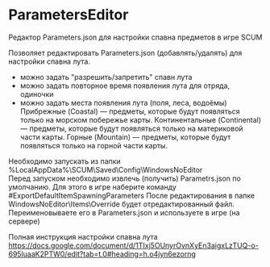 # ParametersEditor
Редактор Parameters.json для настройки спавна предметов в игре SCUM


Позволяет редактировать Parameters.json (добавлять/удалять) для настройки спавна лута.
- можно задать "разрешить/запретить" спавн лута
- можно задать повторное время появления лута для отряда, одиночки
- можно задать места появления лута (поля, леса, водоёмы)
Прибрежные (Coastal) — предметы, которые будут появляться только на морском побережье карты.
Континентальные (Continental) — предметы, которые будут появляться только на материковой части карты.
Горные (Mountain) — предметы, которые будут появляться только на горной части карты.

Необходимо запускать из папки %LocalAppData%\SCUM\Saved\Config\WindowsNoEditor\
Перед запуском необходимо извлечь (получить) Parametrs.json по умолчанию.
Для этого в игре наберите команду #ExportDefaultItemSpawningParameters
После редактирования в папке WindowsNoEditor\Items\Override будет отредактированный файл.
Переименовываете его в Parameters.json и используете в игре (на сервере)

Полная инструкция настройки спавна лута https://docs.google.com/document/d/1TIxj5OUnyrOvnXyEn3aigxLzTUQ-o-695luaaK2PTW0/edit?tab=t.0#heading=h.o4jyn6ezorng
